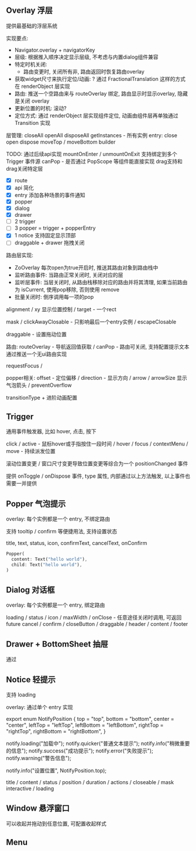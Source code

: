 
## Overlay 浮层

提供最基础的浮层系统

实现要点:
- Navigator.overlay + navigatorKey
- 层级: 根据推入顺序决定显示层级, 不考虑与内置dialog组件兼容
- 特定时机关闭:
  - 路由变更时, 关闭所有非, 路由返回时恢复路由overlay
- 获取widget尺寸来执行定位/动画: ? 通过 FractionalTranslation 这样的方式在 renderObject 层实现
- 路由: 推送一个空路由来与 routeOverlay 绑定, 路由显示时显示overlay, 隐藏是关闭 overlay
- 更新位置的时机: 滚动?
- 定位方式: 通过 renderObject 层实现组件定位, 动画由组件层再单独通过 Transition 实现

层管理: closeAll  openAll  disposeAll  getInstances - 所有实例
entry: close  open  dispose moveTop / moveBottom
builder

TODO: 通过后续api实现
mountOnEnter / unmountOnExit
支持绑定到多个 Trigger 事件源
canPop - 是否通过 PopScope 等组件能直接实现
drag支持和drag关闭特定层

- [x] route
- [x] api 简化
- [x] entry 添加各种场景的事件通知
- [x] popper
- [x] dialog
- [x] drawer
- [ ] 2 trigger
- [ ] 3 popper = trigger + popperEntry
- [x] 1 notice 支持固定显示顶部
- [ ] draggable + drawer 拖拽关闭

路由层实现:
- ZoOverlay 每次open为true开启时, 推送其路由对象到路由栈中
- 监听路由事件: 当路由正常关闭时, 关闭对应的层
- 监听层事件: 当层关闭时, 从路由栈移除对应的路由并将其清理, 如果当前路由为 isCurrent, 使用pop移除, 否则使用 remove
- 批量关闭时: 倒序调用每一项的pop

alignment / xy 显示位置控制 / target - 一个rect

mask / clickAwayClosable - 只影响最后一个entry实例 / escapeClosable 

draggable - 设置拖动位置

路由: routeOverlay - 导航返回值获取 / canPop - 路由可关闭, 支持配置提示文本
通过推送一个无ui路由实现

requestFocus / 

popper相关: offset - 定位偏移 /  direction - 显示方向 / arrow / arrowSize 显示气泡箭头 / preventOverflow

transitionType + 进阶动画配置

## Trigger

通用事件触发器, 比如 hover, 点击, 按下

click / active - 鼠标hover或手指按住一段时间 / hover / focus / contextMenu / move - 持续派发位置

滚动位置变更 / 窗口尺寸变更导致位置变更等综合为一个 positionChanged 事件

提供 onToggle / onDispose 事件, type 属性, 内部通过以上方法触发, 以上事件也需要一并提供

## Popper 气泡提示

overlay: 每个实例都是一个 entry, 不绑定路由

支持 tooltip / confirm 等便捷用法, 支持设置状态

title, text, status, icon,  confirmText, cancelText, onConfirm

```dart
Popper(
  content: Text("hello world"),
  child: Text("hello world"),
)
```

## Dialog 对话框

overlay: 每个实例都是一个 entry, 绑定路由

loading / status / icon / maxWidth / onClose - 任意途径关闭时调用, 可返回future
cancel / confirm / closeButton / draggable / header / content / footer

## Drawer + BottomSheet 抽屉

通过

## Notice 轻提示

支持 loading

overlay: 通过单个 entry 实现

export enum NotifyPosition {
  top = "top",
  bottom = "bottom",
  center = "center",
  leftTop = "leftTop",
  leftBottom = "leftBottom",
  rightTop = "rightTop",
  rightBottom = "rightBottom",
}

notify.loading("加载中");
notify.quicker("普通文本提示");
notify.info("稍微重要的信息");
notify.success("成功提示");
notify.error("失败提示");
notify.warning("警告信息");

notify.info("设置位置", NotifyPosition.top);

title / content / status / position / duration / actions / closeable / mask
interactive / loading

## Window 悬浮窗口

可以收起并拖动到任意位置, 可配置收起样式

## Menu